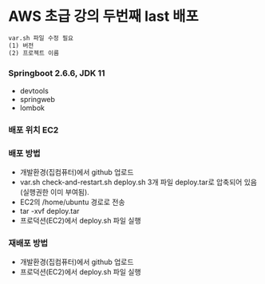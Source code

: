 # AWS 초급 강의 두번째 last 배포

```txt
var.sh 파일 수정 필요
(1) 버전
(2) 프로젝트 이름
```

### Springboot 2.6.6, JDK 11
- devtools
- springweb
- lombok

### 배포 위치 EC2

### 배포 방법
- 개발환경(집컴퓨터)에서 github 업로드
- var.sh check-and-restart.sh deploy.sh 3개 파일 deploy.tar로 압축되어 있음(실행권한 이미 부여됨).
- EC2의 /home/ubuntu 경로로 전송
- tar -xvf deploy.tar
- 프로덕션(EC2)에서 deploy.sh 파일 실행

### 재배포 방법
- 개발환경(집컴퓨터)에서 github 업로드
- 프로덕션(EC2)에서 deploy.sh 파일 실행